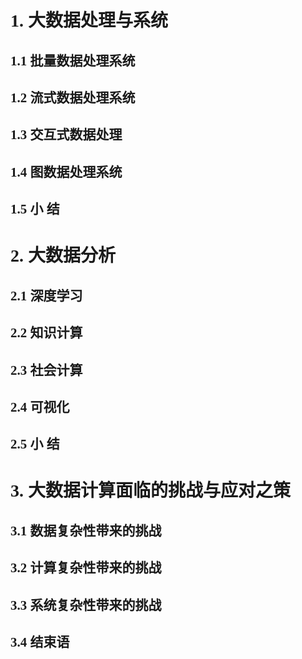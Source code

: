<font face="微软雅黑">

# 1. 大数据处理与系统
## 1.1 批量数据处理系统
## 1.2 流式数据处理系统
## 1.3 交互式数据处理
## 1.4 图数据处理系统
## 1.5 小 结

# 2. 大数据分析
## 2.1 深度学习
## 2.2 知识计算
## 2.3 社会计算
## 2.4 可视化
## 2.5 小 结

# 3. 大数据计算面临的挑战与应对之策
## 3.1 数据复杂性带来的挑战
## 3.2 计算复杂性带来的挑战
## 3.3 系统复杂性带来的挑战
## 3.4 结束语